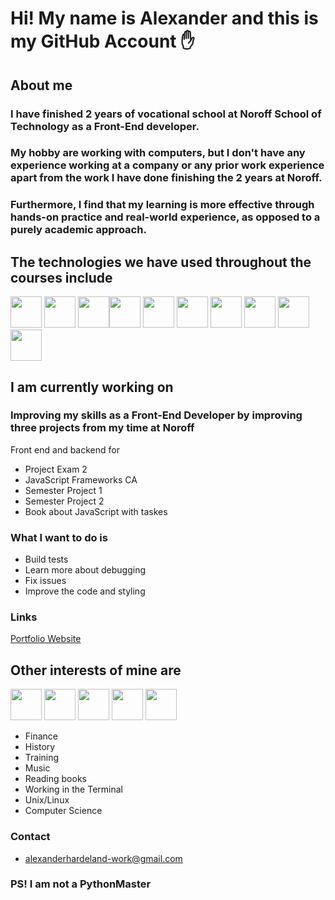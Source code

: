 # Hi! My name is Alexander and this is my GitHub Account ✋

## About me
### I have finished 2 years of vocational school at Noroff School of Technology as a Front-End developer. 
### My hobby are working with computers, but I don't have any experience working at a company or any prior work experience apart from the work I have done finishing the 2 years at Noroff. 
### Furthermore, I find that my learning is more effective through hands-on practice and real-world experience, as opposed to a purely academic approach.
## The technologies we have used throughout the courses include
<img height="50px" src="https://user-images.githubusercontent.com/25181517/192158954-f88b5814-d510-4564-b285-dff7d6400dad.png"> <img height="50px" src="https://user-images.githubusercontent.com/25181517/183898674-75a4a1b1-f960-4ea9-abcb-637170a00a75.png"> <img height="50px" src="https://user-images.githubusercontent.com/25181517/117447155-6a868a00-af3d-11eb-9cfe-245df15c9f3f.png"><img height="50px" src="https://user-images.githubusercontent.com/25181517/183890598-19a0ac2d-e88a-4005-a8df-1ee36782fde1.png"> <img height="50px" src="https://user-images.githubusercontent.com/25181517/183897015-94a058a6-b86e-4e42-a37f-bf92061753e5.png"> <img height="50px" src="https://user-images.githubusercontent.com/25181517/192108374-8da61ba1-99ec-41d7-80b8-fb2f7c0a4948.png"> <img height="50px" src="https://user-images.githubusercontent.com/25181517/192158956-48192682-23d5-4bfc-9dfb-6511ade346bc.png"> <img height="50px" src="https://user-images.githubusercontent.com/25181517/183898054-b3d693d4-dafb-4808-a509-bab54cf5de34.png"> <img height="50px" src="https://user-images.githubusercontent.com/25181517/202896760-337261ed-ee92-4979-84c4-d4b829c7355d.png"> <img height="50px" src="https://user-images.githubusercontent.com/25181517/189715289-df3ee512-6eca-463f-a0f4-c10d94a06b2f.png">
## I am currently working on
### Improving my skills as a Front-End Developer by improving three projects from my time at Noroff

Front end and backend for 
* Project Exam 2
* JavaScript Frameworks CA
* Semester Project 1
* Semester Project 2
* Book about JavaScript with taskes
  
### What I want to do is
* Build tests
* Learn more about debugging
* Fix issues
* Improve the code and styling
### Links
[Portfolio Website](https://pythonmasteralexander.github.io/portfolio-2-website/)
## Other interests of mine are 
<img height="50px" src="https://user-images.githubusercontent.com/25181517/192108889-232b3431-a585-4b36-a62d-9078bd3641d9.png"> <img height="50px" src="https://user-images.githubusercontent.com/25181517/121401671-49102800-c959-11eb-9f6f-74d49a5e1774.png"> <img height="50px" src="https://user-images.githubusercontent.com/25181517/183568594-85e280a7-0d7e-4d1a-9028-c8c2209e073c.png"> <img height="50px" src="https://user-images.githubusercontent.com/25181517/117207330-263ba280-adf4-11eb-9b97-0ac5b40bc3be.png"> <img height="50px" src="https://user-images.githubusercontent.com/25181517/192158606-7c2ef6bd-6e04-47cf-b5bc-da2797cb5bda.png">
* Finance
* History
* Training
* Music
* Reading books
* Working in the Terminal
* Unix/Linux
* Computer Science
### Contact
* alexanderhardeland-work@gmail.com
### PS! I am not a PythonMaster
